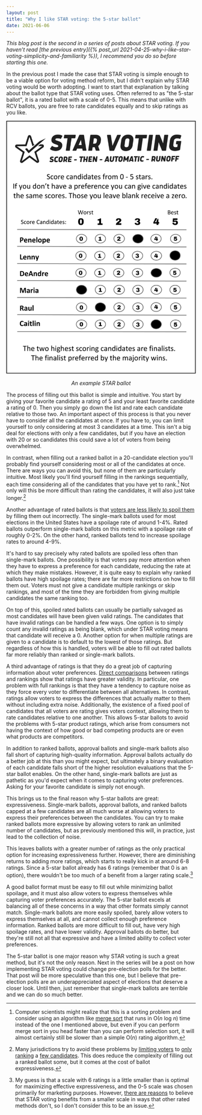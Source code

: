 ```yaml
---
layout: post
title: "Why I like STAR voting: the 5-star ballot"
date: 2021-06-06
---
```


*This blog post is the second in a series of posts about STAR voting. If you haven’t read [the previous entry]({% post_url 2021-04-25-why-i-like-star-voting-simplicity-and-familiarity %}), I recommend you do so before starting this one.*

In the previous post I made the case that STAR voting is simple enough to be a viable option for voting method reform, but I didn't explain why STAR voting would be worth adopting. I want to start that explanation by talking about the ballot type that STAR voting uses. Often referred to as "the 5-star ballot", it is a rated ballot with a scale of 0-5. This means that unlike with RCV ballots, you are free to rate candidates equally and to skip ratings as you like.

<p><img src="/assets/STAR-ballot.png" alt="STAR ballot" class="cap-width" /></p>
<p align="center"><i>An example STAR ballot</i></p>

<!--break-->

The process of filling out this ballot is simple and intuitive. You start by giving your favorite candidate a rating of 5 and your least favorite candidate a rating of 0. Then you simply go down the list and rate each candidate relative to those two. An important aspect of this process is that you never have to consider all the candidates at once. If you have to, you can limit yourself to only considering at most 3 candidates at a time. This isn't a big deal for elections with only a few candidates, but if you have an election with 20 or so candidates this could save a lot of voters from being overwhelmed.

In contrast, when filling out a ranked ballot in a 20-candidate election you'll probably find yourself considering most or all of the candidates at once. There are ways you can avoid this, but none of them are particularly intuitive. Most likely you'll find yourself filling in the rankings sequentially, each time considering all of the candidates that you have yet to rank.[^1] Not only will this be more difficult than rating the candidates, it will also just take longer.[^2]

Another advantage of rated ballots is that [voters are less likely to spoil them](https://www.rangevoting.org/SPRatesSumm.html) by filling them out incorrectly. The single-mark ballots used for most elections in the United States have a spoilage rate of around 1-4%. Rated ballots outperform single-mark ballots on this metric with a spoilage rate of roughly 0-2%. On the other hand, ranked ballots tend to increase spoilage rates to around 4-9%.

It's hard to say precisely why rated ballots are spoiled less often than single-mark ballots. One possibility is that voters pay more attention when they have to express a preference for each candidate, reducing the rate at which they make mistakes. However, it is quite easy to explain why ranked ballots have high spoilage rates; there are far more restrictions on how to fill them out. Voters must not give a candidate multiple rankings or skip rankings, and most of the time they are forbidden from giving multiple candidates the same ranking too.

On top of this, spoiled rated ballots can usually be partially salvaged as most candidates will have been given valid ratings. The candidates that have invalid ratings can be handled a few ways. One option is to simply count any invalid ratings as being blank, which under STAR voting means that candidate will receive a 0. Another option for when multiple ratings are given to a candidate is to default to the lowest of those ratings. But regardless of how this is handled, voters will be able to fill out rated ballots far more reliably than ranked or single-mark ballots.

A third advantage of ratings is that they do a great job of capturing information about voter preferences. [Direct comparisons](https://www.researchgate.net/publication/233061022_Rankings_Ratings_and_the_Measurement_of_Values_Evidence_for_the_Superior_Validity_of_Ratings) between ratings and rankings show that ratings have greater validity. In particular, one problem with full rankings is that they have a tendency to capture noise as they force every voter to differentiate between all alternatives. In contrast, ratings allow voters to express the differences that actually matter to them without including extra noise. Additionally, the existence of a fixed pool of candidates that all voters are rating gives voters context, allowing them to rate candidates relative to one another. This allows 5-star ballots to avoid the problems with 5-star product ratings, which arise from consumers not having the context of how good or bad competing products are or even what products are competitors.

In addition to ranked ballots, approval ballots and single-mark ballots also fall short of capturing high-quality information. Approval ballots actually do a better job at this than you might expect, but ultimately a binary evaluation of each candidate falls short of the higher resolution evaluations that the 5-star ballot enables. On the other hand, single-mark ballots are just as pathetic as you'd expect when it comes to capturing voter preferences. Asking for your favorite candidate is simply not enough.

This brings us to the final reason why 5-star ballots are great: expressiveness. Single-mark ballots, approval ballots, and ranked ballots capped at a few candidates are all much worse at allowing voters to express their preferences between the candidates. You can try to make ranked ballots more expressive by allowing voters to rank an unlimited number of candidates, but as previously mentioned this will, in practice, just lead to the collection of noise.

This leaves ballots with a greater number of ratings as the only practical option for increasing expressiveness further. However, there are diminishing returns to adding more ratings, which starts to really kick in at around 6-8 ratings. Since a 5-star ballot already has 6 ratings (remember that 0 is an option), there wouldn't be too much of a benefit from a larger rating scale.[^3]

A good ballot format must be easy to fill out while minimizing ballot spoilage, and it must also allow voters to express themselves while capturing voter preferences accurately. The 5-star ballot excels at balancing all of these concerns in a way that other formats simply cannot match. Single-mark ballots are more easily spoiled, barely allow voters to express themselves at all, and cannot collect enough preference information. Ranked ballots are more difficult to fill out, have very high spoilage rates, and have lower validity. Approval ballots do better, but they're still not all that expressive and have a limited ability to collect voter preferences.

The 5-star ballot is one major reason why STAR voting is such a great method, but it's not the only reason. Next in the series will be a post on how implementing STAR voting could change pre-election polls for the better. That post will be more speculative than this one, but I believe that pre-election polls are an underappreciated aspect of elections that deserve a closer look. Until then, just remember that single-mark ballots are terrible and we can do so much better.

[^1]: Computer scientists might realize that this is a sorting problem and consider using an algorithm like [merge sort](https://en.wikipedia.org/wiki/Merge_sort) that runs in O(*n* log *n*) time instead of the one I mentioned above, but even if you can perform merge sort in you head faster than you can perform selection sort, it will almost certainly still be slower than a simple O(*n*) rating algorithm.

[^2]: Many jurisdictions try to avoid these problems by [limiting voters](https://www.fairvoteca.org/tips_for_voters_english) to [only ranking](https://ballotpedia.org/Mayoral_election_in_New_York,_New_York_(2021)#Ranked-choice_voting) a [few candidates](https://eastpointevotes.com/ranked-choice-voting/). This does reduce the complexity of filling out a ranked ballot some, but it comes at the cost of ballot expressiveness.

[^3]: My guess is that a scale with 6 ratings is a little smaller than is optimal for maximizing effective expressiveness, and the 0-5 scale was chosen primarily for marketing purposes. However, [there are reasons](https://www.equal.vote/science) to believe that STAR voting benefits from a smaller scale in ways that other rated methods don't, so I don't consider this to be an issue.